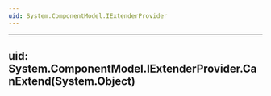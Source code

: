```yaml
---
uid: System.ComponentModel.IExtenderProvider
---
```


---
uid: System.ComponentModel.IExtenderProvider.CanExtend(System.Object)
---
